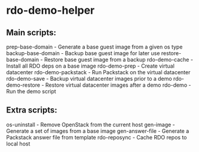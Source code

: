 rdo-demo-helper
===============

Main scripts:
-------------
prep-base-domain    - Generate a base guest image from a given os type
backup-base-domain  - Backup base guest image for later use
restore-base-domain - Restore base guest image from a backup
rdo-demo-cache      - Install all RDO deps on a base image
rdo-demo-prep       - Create virtual datacenter
rdo-demo-packstack  - Run Packstack on the virtual datacenter
rdo-demo-save       - Backup virtual datacenter images prior to a demo
rdo-demo-restore    - Restore virtual datacenter images after a demo
rdo-demo            - Run the demo script

Extra scripts:
--------------
os-uninstall        - Remove OpenStack from the current host
gen-image           - Generate a set of images from a base image
gen-answer-file     - Generate a Packstack answer file from template
rdo-reposync        - Cache RDO repos to local host
